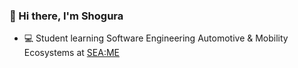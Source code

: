### 👋 Hi there, I'm Shogura

- 💻  Student learning Software Engineering Automotive & Mobility Ecosystems at [SEA:ME](https://seame.space/)
